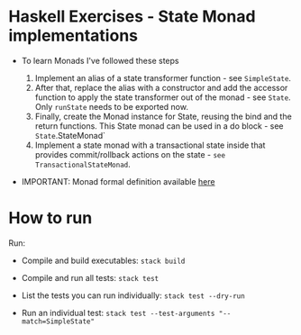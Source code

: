 # Haskell Exercises - State Monad implementations

- To learn Monads I've followed these steps 

    1. Implement an alias of a state transformer function - see `SimpleState`.
    2. After that, replace the alias with a constructor and add the accessor function to apply the state transformer out of the monad - see `State`. Only `runState` needs to be exported now.
    3. Finally, create the Monad instance for State, reusing the bind and the return functions. This State monad can be used in a do block - see `State`.StateMonad`
    4. Implement a state monad with a transactional state inside that provides commit/rollback actions on the state - `see TransactionalStateMonad`.

- IMPORTANT: Monad formal definition available [here](./Monad.md)

# How to run

Run:

- Compile and build executables: `stack build` 

- Compile and run all tests: `stack test` 

- List the tests you can run individually: `stack test --dry-run` 

- Run an individual test: `stack test --test-arguments "--match=SimpleState"` 
